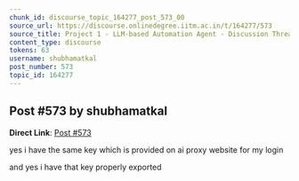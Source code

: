 ```yaml
---
chunk_id: discourse_topic_164277_post_573_00
source_url: https://discourse.onlinedegree.iitm.ac.in/t/164277/573
source_title: Project 1 - LLM-based Automation Agent - Discussion Thread [TDS Jan 2025]
content_type: discourse
tokens: 63
username: shubhamatkal
post_number: 573
topic_id: 164277
---
```


## Post #573 by shubhamatkal

**Direct Link**: [Post #573](https://discourse.onlinedegree.iitm.ac.in/t/164277/573)

yes i have the same key which is provided on ai proxy website for my login

and yes i have that key properly exported
